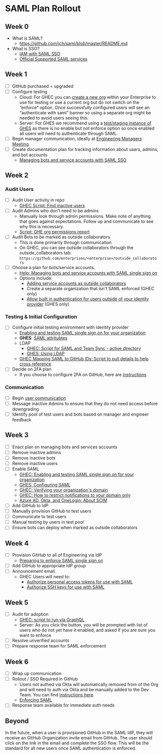 # SAML Plan Rollout

## Week 0

- What is SAML?
  - https://github.com/jch/saml/blob/master/README.md
- What is SSO?
  - [IAM with SAML SSO](https://docs.github.com/en/github/setting-up-and-managing-organizations-and-teams/about-identity-and-access-management-with-saml-single-sign-on)
  - [Official Supported SAML services](https://docs.github.com/en/github/setting-up-and-managing-organizations-and-teams/about-identity-and-access-management-with-saml-single-sign-on#supported-saml-services)

## Week 1

- [ ] GitHub purchased + upgraded
- [ ] Configure testing
  - Cloud: For GHEC you can [create a new org](https://docs.github.com/en/github/setting-up-and-managing-your-enterprise-account/adding-organizations-to-your-enterprise-account) within your Enterprise to use for testing or use a current org but do not switch on the “enforce” option. Once successfully configured users will see an “authenticate with saml” banner so using a separate org might be needed to avoid users seeing this.
  - Server: For GHES we recommend using a [test/staging instance of GHES](https://docs.github.com/en/enterprise/2.22/admin/installation/setting-up-a-staging-instance) as there is no enable but not enforce option so once enabled all users will need to authenticate through SAML.
- [ ] Begin manager communication, ideally at [Engineering Managers Meeting](./communication-templates/week-2-manager.md)
- [ ] Create documentation plan for tracking information about users, admins, and bot accounts
  - [Managing bots and service accounts with SAML SSO](https://docs.github.com/en/github/setting-up-and-managing-organizations-and-teams/managing-bots-and-service-accounts-with-saml-single-sign-on)

## Week 2

### Audit Users

- [ ] Audit User activity in repo
  - [GHEC Script: Find inactive users](https://github.com/github/platform-samples/tree/master/api/ruby/find-inactive-members)
- [ ] Audit Admins who don’t need to be admins
  - Manually look through admin permissions. Make note of anything that goes against expectations. Follow up and communicate to see why this is necessary.
  - [Script: GHE org permissions report](https://github.com/github/platform-samples/blob/master/api/ruby/ghe-org-permissions-report.rb)
- [ ] Audit Bots to be marked as outside collaborators
  - This is done primarily through communication
  - On GHEC, you can see outside collaborators through the outside_collaborators tab: `https://github.com/enterprises/<enterprise>/outside_collaborators`
- [ ] Choose a plan for bots/service accounts.
  - [Help: Managing bots and service accounts with SAML single sign on](https://docs.github.com/en/github/setting-up-and-managing-organizations-and-teams/managing-bots-and-service-accounts-with-saml-single-sign-on)
  - Options include:
    - [Adding service accounts as outside collaborators](https://docs.github.com/en/github/setting-up-and-managing-organizations-and-teams/adding-outside-collaborators-to-repositories-in-your-organization)
    - Create a separate organization that isn't SAML enforced (GHEC only)
    - [Allow built in authentication for users outside of your identity provider](https://docs.github.com/en/enterprise/2.22/admin/authentication/allowing-built-in-authentication-for-users-outside-your-identity-provider) (GHES only)

### Testing & Initial Configuration

- [ ] Configure initial testing environment with identity provider
  - [Enabling and testing SAML single sign on for your organization](https://docs.github.com/en/github/setting-up-and-managing-organizations-and-teams/enabling-and-testing-saml-single-sign-on-for-your-organization)
  - **GHES**: [SAML attritubtes](https://docs.github.com/en/enterprise/2.22/admin/authentication/using-saml#saml-attributes)
  - LDAP
    - [GHEC: Script for SAML and Team Sync - active directory](https://github.com/github/saml-ldap-team-sync)
    - [GHES: Using LDAP](https://help.github.com/en/enterprise/2.19/admin/user-management/using-ldap)
  - [GHEC Mapping SAML to GitHub IDs: Script to pull details to help cross reference](https://github.com/github/platform-samples/blob/master/graphql/queries/enterprise-sso-member-details.graphql)
- [ ] Decide on 2FA plan
  - If you choose to configure 2FA on GitHub, here are [instructions](https://docs.github.com/en/github/setting-up-and-managing-organizations-and-teams/keeping-your-organization-secure)

### Communication

- [ ] Begin [user communication](./communication-templates/wee-k3-admin-to-users.md)
- [ ] Message inactive Admins to ensure that they do not need access before downgrading
- [ ] Identify pool of test users and bots based on manager and engineer feedback

## Week 3

- [ ] Enact plan on managing bots and services accounts
- [ ] Remove inactive admins
- [ ] Remove inactive bots
- [ ] Remove inactive users
- [ ] Enable SAML
  - [GHEC: Enabling and testing SAML single sign on for your organization](https://docs.github.com/en/github/setting-up-and-managing-organizations-and-teams/enabling-and-testing-saml-single-sign-on-for-your-organization)
  - [GHES: Configuring SAML](https://docs.github.com/en/enterprise/2.22/admin/authentication/using-saml#configuring-saml-settings)
  - [GHEC: Verifying your organization's domain](https://docs.github.com/en/github/setting-up-and-managing-organizations-and-teams/verifying-your-organizations-domain)
  - [GHEC: How to restrict notifications to your domain only](https://docs.github.com/en/github/setting-up-and-managing-organizations-and-teams/restricting-email-notifications-to-an-approved-domain)
  - [Azure AD, Okta, and OneLogin: About SCIM](https://docs.github.com/en/github/setting-up-and-managing-organizations-and-teams/about-scim)
- [ ] Add GitHub to IdP
- [ ] Manually provision GitHub to test users
- [ ] Communicate to test users
- [ ] Manual testing by users in test pool
- [ ] Ensure bots can deploy when marked as outside collaborators

## Week 4

- [ ] Provision GitHub to all of Engineering via IdP
  - [Preparing to enforce SAML single sign on](https://docs.github.com/en/github/setting-up-and-managing-organizations-and-teams/preparing-to-enforce-saml-single-sign-on-in-your-organization)
- [ ] Add GitHub to appropriate IdP group
- [ ] Announcement email
  - GHEC Users will need to:
    - [Authorize personal access tokens for use with SAML](https://docs.github.com/en/github/authenticating-to-github/authorizing-a-personal-access-token-for-use-with-saml-single-sign-on)
    - [Authorize SSH keys for use with SAML](https://docs.github.com/en/github/authenticating-to-github/authorizing-an-ssh-key-for-use-with-saml-single-sign-on)

## Week 5

- [ ] Audit for adoption
  - [GHEC: script to run via GraphQL](https://github.com/github/platform-samples/blob/master/graphql/queries/users-in-org-with-sso.graphql)
  - Server: As you click the button, you will be prompted with list of users who do not yet have it enabled, and asked if you are sure you want to enforce
- [ ] Resolve unverified accounts
- [ ] Prepare response team for SAML enforcement

## Week 6

- [ ] Wrap up communication
- [ ] Rollout / SSO Required in GitHub
  - Users not authed via Okta will automatically removed from of the Org and will need to auth via Okta and be manually added to the Dev Team. You can find [instructions here](https://docs.github.com/en/github/setting-up-and-managing-organizations-and-teams/reinstating-a-former-member-of-your-organization).
  - [Enforcing SAML](https://docs.github.com/en/github/setting-up-and-managing-organizations-and-teams/enforcing-saml-single-sign-on-for-your-organization)
- [ ] Response team available for immediate auth needs

## Beyond

In the future, when a user is provisioned GitHub in the SAML IdP, they will receive an GitHub Organization invite email from GitHub. The user should click on the link in the email and complete the SSO flow. This will be the standard for all new users once SAML authentication is enforced.
